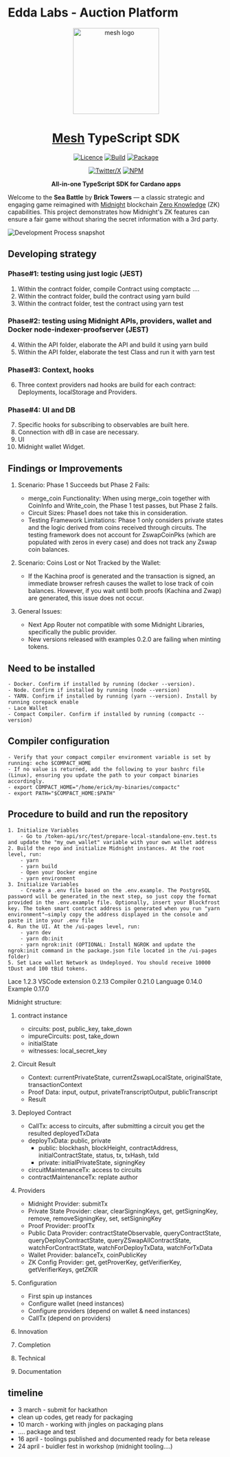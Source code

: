 # Edda Labs - Auction Platform

<div align="center">

  <picture>
    <source media="(prefers-color-scheme: dark)" srcset="https://meshjs.dev/logo-mesh/white/logo-mesh-white-512x512.png" width="200">
    <source media="(prefers-color-scheme: light)" srcset="https://meshjs.dev/logo-mesh/black/logo-mesh-black-512x512.png" width="200">
    <img alt="mesh logo" src="https://meshjs.dev/logo-mesh/mesh.png">
  </picture>

  <h1 style="border-bottom: none"><a href='https://meshjs.dev/'>Mesh</a> TypeScript SDK</h1>

  [![Licence](https://img.shields.io/github/license/meshjs/mesh)](https://github.com/meshjs/mesh/blob/master/LICENSE)
  [![Build](https://github.com/meshjs/mesh/actions/workflows/build.yml/badge.svg)](https://github.com/meshjs/mesh/actions/workflows/build.yml)
  [![Package](https://github.com/meshjs/mesh/actions/workflows/publish.yml/badge.svg)](https://github.com/meshjs/mesh/actions/workflows/publish.yml)

  [![Twitter/X](https://img.shields.io/badge/Follow%20us-@MeshJS-blue?logo=x&style=for-the-badge)](https://x.com/meshsdk)
  [![NPM](https://img.shields.io/npm/v/%40meshsdk%2Fcore?style=for-the-badge)](https://www.npmjs.com/package/@meshsdk/core)

  <strong>All-in-one TypeScript SDK for Cardano apps</strong>

</div>

Welcome to the **Sea Battle** by **Brick Towers** — a classic strategic and
engaging game reimagined with [Midnight](https://midnight.network) blockchain
[Zero Knowledge](https://en.wikipedia.org/wiki/Zero-knowledge_proof) (ZK) capabilities.
This project demonstrates how Midnight's ZK features can ensure a fair game without sharing the secret information with a 3rd party.

![Development Process snapshot](/public/docs/framework.png)

## Developing strategy
### Phase#1: testing using just logic (JEST)
1. Within the contract folder, compile Contract using comptactc ....
2. Within the contract folder, build the contract using yarn build
3. Within the contract folder, test the contract using yarn test

### Phase#2: testing using Midnight APIs, providers, wallet and Docker node-indexer-proofserver (JEST)
4. Within the API folder, elaborate the API and build it using yarn build
5. Within the API folder, elaborate the test Class and run it with yarn test

### Phase#3: Context, hooks
6. Three context providers nad hooks are build for each contract: Deployments, localStorage and Providers.

### Phase#4: UI and DB
7. Specific hooks for subscribing to observables are built here.
8. Connection with dB in case are necessary.
9. UI
10. Midnight wallet Widget.


## Findings or Improvements

1. Scenario: Phase 1 Succeeds but Phase 2 Fails:
    - merge_coin Functionality: When using merge_coin together with CoinInfo and Write_coin, the Phase 1 test passes, but Phase 2 fails.
    - Circuit Sizes: Phase1 does not take this in consideration.
    - Testing Framework Limitations: Phase 1 only considers private states and the logic derived from coins received through circuits. The testing framework does not account for ZswapCoinPks (which are populated with zeros in every case) and does not track any Zswap coin balances.

2. Scenario: Coins Lost or Not Tracked by the Wallet:
    - If the Kachina proof is generated and the transaction is signed, an immediate browser refresh causes the wallet to lose track of coin balances. However, if you wait until both proofs (Kachina and Zwap) are generated, this issue does not occur.

3. General Issues:
    - Next App Router not compatible with some Midnight Libraries, specifically the public provider.
    - New versions released with examples 0.2.0 are failing when minting tokens.

## Need to be installed
    - Docker. Confirm if installed by running (docker --version). 
    - Node. Confirm if installed by running (node --version) 
    - YARN. Confirm if installed by running (yarn --version). Install by running corepack enable
    - Lace Wallet
    - Compact Compiler. Confirm if installed by running (compactc --version)   

## Compiler configuration
    - Verify that your compact compiler environment variable is set by running: echo $COMPACT_HOME
    - If no value is returned, add the following to your bashrc file (Linux), ensuring you update the path to your compact binaries accordingly.
    - export COMPACT_HOME="/home/erick/my-binaries/compactc"
    - export PATH="$COMPACT_HOME:$PATH"

## Procedure to build and run the repository
    1. Initialize Variables
        - Go to /token-api/src/test/prepare-local-standalone-env.test.ts and update the "my_own_wallet" variable with your own wallet address
    2. Build the repo and initialize Midnight instances. At the root level, run:
        - yarn
        - yarn build
        - Open your Docker engine
        - yarn environment
    3. Initialize Variables
        - Create a .env file based on the .env.example. The PostgreSQL password will be generated in the next step, so just copy the format provided in the .env.example file. Optionally, insert your Blockfrost key. The token smart contract address is generated when you run "yarn environment"—simply copy the address displayed in the console and paste it into your .env file
    4. Run the UI. At the /ui-pages level, run:        
        - yarn dev
        - yarn db:init
        - yarn ngrok:init (OPTIONAL: Install NGROK and update the ngrok:init command in the package.json file located in the /ui-pages folder)
    5. Set Lace wallet Network as Undeployed. You should receive 10000 tDust and 100 tBid tokens.


Lace 1.2.3
VSCode extension 0.2.13
Compiler 0.21.0
Language 0.14.0
Example 0.17.0

Midnight structure:

1. contract instance
    - circuits: post, public_key, take_down
    - impureCircuits: post, take_down
    - initialState
    - witnesses: local_secret_key

2. Circuit Result
    - Context: currentPrivateState, currentZswapLocalState, originalState, transactionContext
    - Proof Data: input, output, privateTranscriptOutput, publicTranscript
    - Result

3. Deployed Contract
    - CallTx: access to circuits, after submitting a circuit you get the resulted deployedTxData
    - deployTxData: public, private
        - public: blockhash, blockHeight, contractAddress, initialContractState, status, tx, txHash, txId
        - private: initialPrivateState, signingKey
    - circuitMaintenanceTx: access to circuits
    - contractMaintenanceTx: replate author

4. Providers
    - Midnight Provider: submitTx
    - Private State Provider: clear, clearSigningKeys, get, getSigningKey, remove, removeSigningKey, set, setSigningKey
    - Proof Provider: proofTx
    - Public Data Provider: contractStateObservable, queryContractState, queryDeployContractState, queryZSwapAllContractState, watchForContractState, watchForDeployTxData, watchForTxData
    - Wallet Provider: balanceTx, coinPublicKey
    - ZK Config Provider: get, getProverKey, getVerifierKey, getVerifierKeys, getZKIR

5. Configuration
    - First spin up instances
    - Configure wallet (need instances)
    - Configure providers (depend on wallet & need instances)
    - CallTx (depend on providers)


1. Innovation
2. Completion
3. Technical
4. Documentation

## timeline

- 3 march - submit for hackathon
- clean up codes, get ready for packaging
- 10 march - working with jingles on packaging plans
- .... package and test
- 16 april - toolings published and documented ready for beta release
- 24 april - buidler fest in workshop (midnight tooling....)
